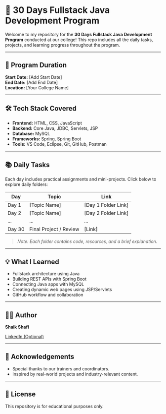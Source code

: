 # 🚀 30 Days Fullstack Java Development Program

Welcome to my repository for the **30 Days Fullstack Java Development Program** conducted at our college! This repo includes all the daily tasks, projects, and learning progress throughout the program.

---

## 📅 Program Duration

**Start Date:** [Add Start Date]  
**End Date:** [Add End Date]  
**Location:** [Your College Name]

---

## 🛠️ Tech Stack Covered

- **Frontend:** HTML, CSS, JavaScript
- **Backend:** Core Java, JDBC, Servlets, JSP
- **Database:** MySQL
- **Frameworks:** Spring, Spring Boot
- **Tools:** VS Code, Eclipse, Git, GitHub, Postman

---

## 📚 Daily Tasks

Each day includes practical assignments and mini-projects. Click below to explore daily folders:

| Day | Topic | Link |
|-----|-------|------|
| Day 1 | [Topic Name] | [Day 1 Folder Link] |
| Day 2 | [Topic Name] | [Day 2 Folder Link] |
| ... | ... | ... |
| Day 30 | Final Project / Review | [Link] |

> _Note: Each folder contains code, resources, and a brief explanation._

---

## 💡 What I Learned

- Fullstack architecture using Java
- Building REST APIs with Spring Boot
- Connecting Java apps with MySQL
- Creating dynamic web pages using JSP/Servlets
- GitHub workflow and collaboration

---

## 🧑‍💻 Author

**Shaik Shafi**  
 
[LinkedIn (Optional)](https://linkedin.com/in/yourprofile)

---

## 🙌 Acknowledgements

- Special thanks to our trainers and coordinators.
- Inspired by real-world projects and industry-relevant content.

---

## 📌 License

This repository is for educational purposes only.

